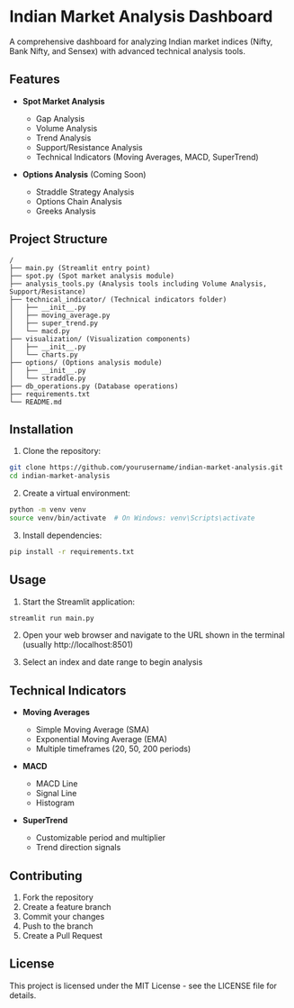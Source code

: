# Indian Market Analysis Dashboard

A comprehensive dashboard for analyzing Indian market indices (Nifty, Bank Nifty, and Sensex) with advanced technical analysis tools.

## Features

- **Spot Market Analysis**
  - Gap Analysis
  - Volume Analysis
  - Trend Analysis
  - Support/Resistance Analysis
  - Technical Indicators (Moving Averages, MACD, SuperTrend)

- **Options Analysis** (Coming Soon)
  - Straddle Strategy Analysis
  - Options Chain Analysis
  - Greeks Analysis

## Project Structure

```
/
├── main.py (Streamlit entry point)
├── spot.py (Spot market analysis module)
├── analysis_tools.py (Analysis tools including Volume Analysis, Support/Resistance)
├── technical_indicator/ (Technical indicators folder)
│   ├── __init__.py
│   ├── moving_average.py
│   ├── super_trend.py
│   └── macd.py
├── visualization/ (Visualization components)
│   ├── __init__.py
│   └── charts.py
├── options/ (Options analysis module)
│   ├── __init__.py
│   └── straddle.py
├── db_operations.py (Database operations)
├── requirements.txt
└── README.md
```

## Installation

1. Clone the repository:
```bash
git clone https://github.com/yourusername/indian-market-analysis.git
cd indian-market-analysis
```

2. Create a virtual environment:
```bash
python -m venv venv
source venv/bin/activate  # On Windows: venv\Scripts\activate
```

3. Install dependencies:
```bash
pip install -r requirements.txt
```

## Usage

1. Start the Streamlit application:
```bash
streamlit run main.py
```

2. Open your web browser and navigate to the URL shown in the terminal (usually http://localhost:8501)

3. Select an index and date range to begin analysis

## Technical Indicators

- **Moving Averages**
  - Simple Moving Average (SMA)
  - Exponential Moving Average (EMA)
  - Multiple timeframes (20, 50, 200 periods)

- **MACD**
  - MACD Line
  - Signal Line
  - Histogram

- **SuperTrend**
  - Customizable period and multiplier
  - Trend direction signals

## Contributing

1. Fork the repository
2. Create a feature branch
3. Commit your changes
4. Push to the branch
5. Create a Pull Request

## License

This project is licensed under the MIT License - see the LICENSE file for details. 